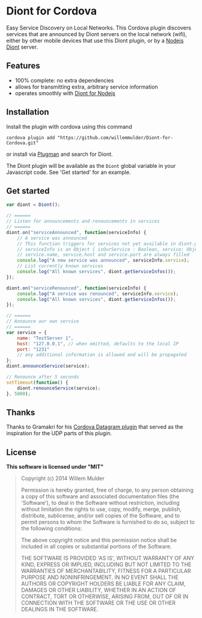 # Diont for Cordova

Easy Service Discovery on Local Networks. This Cordova plugin discovers services that are announced by Diont servers on the local network (wifi), either by other mobile devices that use this Diont plugin, or by a [Nodejs Diont](https://github.com/willemmulder/Diont) server.


## Features
* 100% complete: no extra dependencies
* allows for transmitting extra, arbitrary service information
* operates smoothly with [Diont for Nodejs](https://github.com/willemmulder/Diont)

## Installation
Install the plugin with cordova using this command

```shell
cordova plugin add "https://github.com/willemmulder/Diont-for-Cordova.git"
```
or install via [Plugman](https://github.com/apache/cordova-plugman/) and search for Diont.

The Diont plugin will be available as the `Diont` global variable in your Javascript code. See 'Get started' for an example.

## Get started
```javascript
var diont = Diont();

// ======
// Listen for announcements and renouncements in services
// ======
diont.on("serviceAnnounced", function(serviceInfo) {
	// A service was announced
	// This function triggers for services not yet available in diont.getServiceInfos()
	// serviceInfo is an Object { isOurService : Boolean, service: Object }
	// service.name, service.host and service.port are always filled
	console.log("A new service was announced", serviceInfo.service);
	// List currently known services
	console.log("All known services", diont.getServiceInfos());
});

diont.on("serviceRenounced", function(serviceInfo) {
	console.log("A service was renounced", serviceInfo.service);
	console.log("All known services", diont.getServiceInfos());
});

// ======
// Announce our own service
// ======
var service = {
	name: "TestServer 1",
	host: "127.0.0.1", // when omitted, defaults to the local IP
	port: "1231"
	// any additional information is allowed and will be propagated
};
diont.announceService(service);

// Renounce after 5 seconds
setTimeout(function() {
	diont.renounceService(service);
}, 5000);
```

## Thanks
Thanks to Gramakri for his [Cordova Datagram plugin](https://github.com/gramakri/cordova-plugin-datagram) that served as the inspiration for the UDP parts of this plugin.

## License

**This software is licensed under "MIT"**

> Copyright (c) 2014 Willem Mulder
>
> Permission is hereby granted, free of charge, to any person obtaining a copy of this software and associated documentation files (the 'Software'), to deal in the Software without restriction, including without limitation the rights to use, copy, modify, merge, publish, distribute, sublicense, and/or sell copies of the Software, and to permit persons to whom the Software is furnished to do so, subject to the following conditions:
>
> The above copyright notice and this permission notice shall be included in all copies or substantial portions of the Software.
>
> THE SOFTWARE IS PROVIDED 'AS IS', WITHOUT WARRANTY OF ANY KIND, EXPRESS OR IMPLIED, INCLUDING BUT NOT LIMITED TO THE WARRANTIES OF MERCHANTABILITY, FITNESS FOR A PARTICULAR PURPOSE AND NONINFRINGEMENT. IN NO EVENT SHALL THE AUTHORS OR COPYRIGHT HOLDERS BE LIABLE FOR ANY CLAIM, DAMAGES OR OTHER LIABILITY, WHETHER IN AN ACTION OF CONTRACT, TORT OR OTHERWISE, ARISING FROM, OUT OF OR IN CONNECTION WITH THE SOFTWARE OR THE USE OR OTHER DEALINGS IN THE SOFTWARE.
